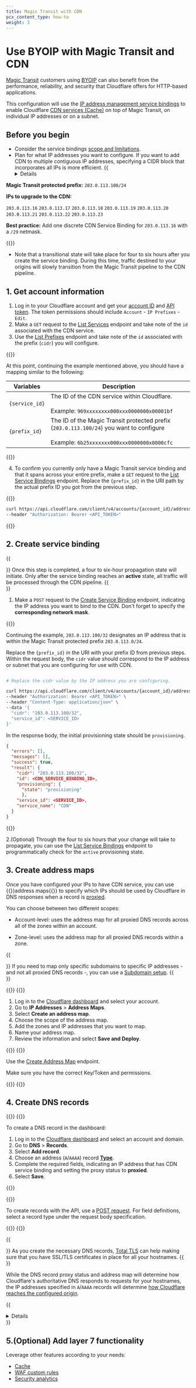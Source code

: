 ```yaml
---
title: Magic Transit with CDN
pcx_content_type: how-to
weight: 3
---
```


# Use BYOIP with Magic Transit and CDN

[Magic Transit](/magic-transit/) customers using [BYOIP](/byoip/) can also benefit from the performance, reliability, and security that Cloudflare offers for HTTP-based applications.

This configuration will use the [IP address management service bindings](/byoip/service-bindings/) to enable Cloudflare [CDN services (Cache)](/cache/) on top of Magic Transit, on individual IP addresses or on a subnet.

## Before you begin

* Consider the service bindings [scope and limitations](/byoip/service-bindings/).
* Plan for what IP addresses you want to configure. If you want to add CDN to multiple contiguous IP addresses, specifying a CIDR block that incorporates all IPs is more efficient.
    {{<details header="Example" >}}

**Magic Transit protected prefix:** `203.0.113.100/24`

**IPs to upgrade to the CDN:**

`203.0.113.16`
`203.0.113.17`
`203.0.113.18`
`203.0.113.19`
`203.0.113.20`
`203.0.113.21`
`203.0.113.22`
`203.0.113.23`

**Best practice:** Add one discrete CDN Service Binding for `203.0.113.16` with a `/29` netmask.

{{</details>}}

* Note that a transitional state will take place for four to six hours after you create the service binding. During this time, traffic destined to your origins will slowly transition from the Magic Transit pipeline to the CDN pipeline.

## 1. Get account information

1. Log in to your Cloudflare account and get your [account ID](/fundamentals/setup/find-account-and-zone-ids/) and [API token](/fundamentals/api/get-started/create-token/). The token permissions should include `Account` - `IP Prefixes` - `Edit`.
2. Make a `GET` request to the [List Services](/api/operations/ip-address-management-service-bindings-list-services) endpoint and take note of the `id` associated with the CDN service.
3. Use the [List Prefixes](/api/operations/ip-address-management-prefixes-list-prefixes) endpoint and take note of the `id` associated with the prefix (`cidr`) you will configure.

{{<example>}}

At this point, continuing the example mentioned above, you should have a mapping similar to the following:

| Variables  | Description                                        |
|-------------------------------|----------------------------------------------------|
| `{service_id}`                  | The ID of the CDN service within Cloudflare. <br /><br /> Example: `969xxxxxxxx000xxx0000000x00001bf`           |
| `{prefix_id}`                   | The ID of the Magic Transit protected prefix (`203.0.113.100/24`) you want to configure <br /><br /> Example: `6b25xxxxxxx000xxx0000000x0000cfc` |

{{</example>}}

4. To confirm you currently only have a Magic Transit service binding and that it spans across your entire prefix, make a `GET` request to the  [List Service Bindings](/api/operations/ip-address-management-service-bindings-list-service-bindings) endpoint. Replace the `{prefix_id}` in the URI path by the actual prefix ID you got from the previous step.

{{<example>}}

```bash
curl https://api.cloudflare.com/client/v4/accounts/{account_id}/addressing/prefixes/{prefix_id}/bindings \
--header "Authorization: Bearer <API_TOKEN>"
```

{{</example>}}

## 2. Create service binding

{{<Aside type="warning">}}
Once this step is completed, a four to six-hour propagation state will initiate. Only after the service binding reaches an **active** state, all traffic will be processed through the CDN pipeline.
{{</Aside>}}

1. Make a `POST` request to the [Create Service Binding](/api/operations/ip-address-management-service-bindings-create-service-binding/) endpoint, indicating the IP address you want to bind to the CDN. Don't forget to specify the **corresponding network mask**.

{{<example>}}

Continuing the example, `203.0.113.100/32` designates an IP address that is within the Magic Transit protected prefix `203.0.113.0/24`.

Replace the `{prefix_id}` in the URI with your prefix ID from previous steps. Within the request body, the `cidr` value should correspond to the IP address or subnet that you are configuring for use with CDN.

```bash

# Replace the cidr value by the IP address you are configuring.

curl https://api.cloudflare.com/client/v4/accounts/{account_id}/addressing/prefixes/{prefix_id}/bindings \
--header "Authorization: Bearer <API_TOKEN>" \
--header "Content-Type: application/json" \
--data '{
  "cidr": "203.0.113.100/32",
  "service_id": <SERVICE_ID>
}'
```

In the response body, the initial provisioning state should be `provisioning`.

```json
{
  "errors": [],
  "messages": [],
  "success": true,
  "result": {
    "cidr": "203.0.113.100/32",
    "id": <CDN_SERVICE_BINDING_ID>,
    "provisioning": {
      "state": "provisioning"
      },
    "service_id": <SERVICE_ID>,
    "service_name": "CDN"
  }
}
```
{{</example>}}

2.(Optional) Through the four to six hours that your change will take to propagate, you can use the [List Service Bindings](/api/operations/ip-address-management-service-bindings-list-service-bindings) endpoint to programmatically check for the `active` provisioning state.

## 3. Create address maps

Once you have configured your IPs to have CDN service, you can use {{<glossary-tooltip term_id="address map" link="/byoip/address-maps/">}}address maps{{</glossary-tooltip>}} to specify which IPs should be used by Cloudflare in DNS responses when a record is [proxied](/dns/manage-dns-records/reference/proxied-dns-records/#proxied-records).

You can choose between two different scopes:

* Account-level: uses the address map for all proxied DNS records across all of the zones within an account.

* Zone-level: uses the address map for all proxied DNS records within a zone.

{{<Aside type="note">}}
If you need to map only specific subdomains to specific IP addresses - and not all proxied DNS records -, you can use a [Subdomain setup](/dns/zone-setups/subdomain-setup/).
{{</Aside>}}

{{<tabs labels="Dashboard | API">}}
{{<tab label="dashboard" no-code="true">}}

1. Log in to the [Cloudflare dashboard](https://dash.cloudflare.com/) and select your account.
2. Go to **IP Addresses** > **Address Maps**.
3. Select **Create an address map**.
4. Choose the scope of the address map.
5. Add the zones and IP addresses that you want to map.
6. Name your address map.
7. Review the information and select **Save and Deploy**.

{{</tab>}}
{{<tab label="api" no-code="true">}}

Use the [Create Address Map](/api/operations/ip-address-management-address-maps-create-address-map) endpoint.

Make sure you have the correct Key/Token and permissions.

{{</tab>}}
{{</tabs>}}

## 4. Create DNS records

{{<tabs labels="Dashboard | API">}}
{{<tab label="dashboard" no-code="true">}}

To create a DNS record in the dashboard:

1.  Log in to the [Cloudflare dashboard](https://dash.cloudflare.com/login) and select an account and domain.
2.  Go to **DNS** > **Records**.
3.  Select **Add record**.
4.  Choose an address (`A`/`AAAA`) record [**Type**](/dns/manage-dns-records/reference/dns-record-types/).
5.  Complete the required fields, indicating an IP address that has CDN service binding and setting the proxy status to **proxied**.
6.  Select **Save**.

{{</tab>}}

{{<tab label="api" no-code="true">}}

To create records with the API, use a [POST request](/api/operations/dns-records-for-a-zone-create-dns-record). For field definitions, select a record type under the request body specification.

{{</tab>}}
{{</tabs>}}

{{<Aside type="note">}}
As you create the necessary DNS records, [Total TLS](/ssl/edge-certificates/additional-options/total-tls/) can help making sure that you have SSL/TLS certificates in place for all your hostnames.
{{</Aside>}}

While the DNS record proxy status and address map will determine how Cloudflare's authoritative DNS responds to requests for your hostnames, the IP addresses specified in `A`/`AAAA` records will determine [how Cloudflare reaches the configured origin](/fundamentals/concepts/how-cloudflare-works/#how-cloudflare-works-as-a-reverse-proxy).

{{<details header="Example" >}}

| Type | Name | IP address | Proxy status | TTL |
| --- | --- | --- | --- | --- |
| `A` | `www` | `203.0.113.150` | `Proxied` | `Auto` |

At this point, if an address map for a zone `example.com` specifies that Cloudflare should use `203.0.113.100` for proxied records and the above record exists in the same zone, you can expect the following:

1. Cloudflare responds to DNS requests with `203.0.113.100`.
2. Cloudflare proxies requests through the CDN and then routes the requests via [GRE](/magic-transit/reference/tunnels/#gre-and-ipsec-tunnels) or [CNI](/magic-transit/network-interconnect/) to the origin server `203.0.113.150` (Magic Transit protected prefix).
3. Depending on whether Magic Transit is implemented with [direct server return model or with Magic Transit egress](/magic-transit/how-to/configure-tunnels/#bidirectional-vs-unidirectional-health-checks), the origin server responds back to Cloudflare either:

    * Directly over the Internet in a Magic Transit in a direct server return model
    * Back through the Magic GRE tunnel(s) in a Magic Transit egress model
4. As the HTTP response egresses the Cloudflare network back to the client side, the source IP address of the response becomes `203.0.113.100` (the IP address that the HTTP request originally landed on).

{{</details>}}

## 5.(Optional) Add layer 7 functionality

Leverage other features according to your needs:

* [Cache](/cache/)
* [WAF custom rules](/waf/custom-rules/#custom-rules)
* [Security analytics](/waf/analytics/security-analytics/#security-analytics)